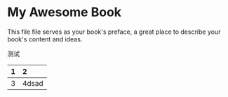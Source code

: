 # My Awesome Book

This file file serves as your book's preface, a great place to describe your book's content and ideas.

测试

| 1 | 2 |
| :--- | :--- |
| 3 | 4dsad |



